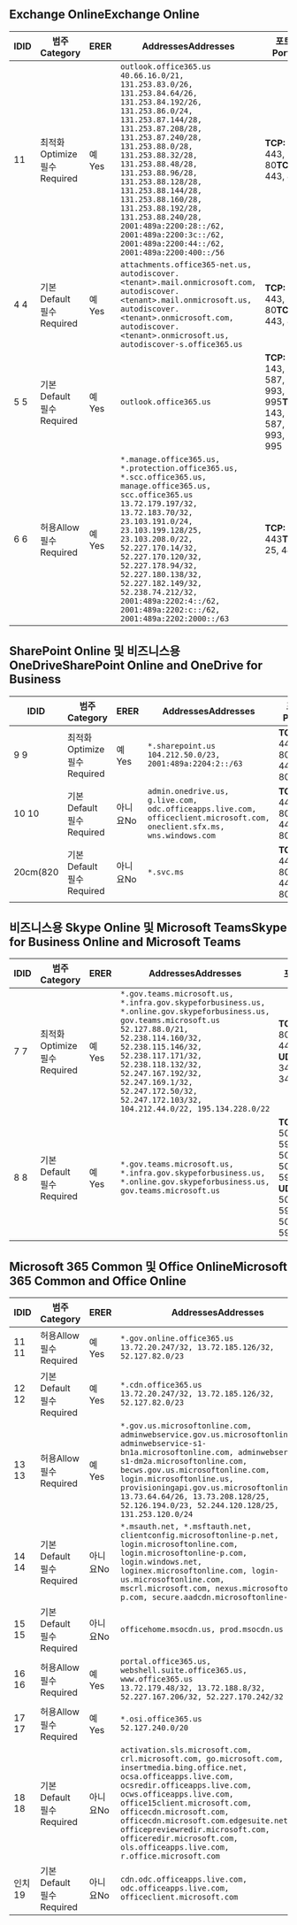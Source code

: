 <!--THIS FILE IS AUTOMATICALLY GENERATED. MANUAL CHANGES WILL BE OVERWRITTEN.-->
<!--Please contact the Office 365 Endpoints team with any questions.-->
<!--USGovGCCHigh endpoints version 2019053100-->
<!--File generated 2019-05-31 17:02:21.0661-->

## <a name="exchange-online"></a><span data-ttu-id="0b707-101">Exchange Online</span><span class="sxs-lookup"><span data-stu-id="0b707-101">Exchange Online</span></span>

<span data-ttu-id="0b707-102">ID</span><span class="sxs-lookup"><span data-stu-id="0b707-102">ID</span></span> | <span data-ttu-id="0b707-103">범주</span><span class="sxs-lookup"><span data-stu-id="0b707-103">Category</span></span> | <span data-ttu-id="0b707-104">ER</span><span class="sxs-lookup"><span data-stu-id="0b707-104">ER</span></span> | <span data-ttu-id="0b707-105">Addresses</span><span class="sxs-lookup"><span data-stu-id="0b707-105">Addresses</span></span> | <span data-ttu-id="0b707-106">포트</span><span class="sxs-lookup"><span data-stu-id="0b707-106">Ports</span></span>
-- | -------------------- | --- | ------------------------------------------------------------------------------------------------------------------------------------------------------------------------------------------------------------------------------------------------------------------------------------------------------------------------------------------------------------------------------------------------------------------------------------------------ | -------------------------------
<span data-ttu-id="0b707-107">1</span><span class="sxs-lookup"><span data-stu-id="0b707-107">1</span></span> | <span data-ttu-id="0b707-108">최적화</span><span class="sxs-lookup"><span data-stu-id="0b707-108">Optimize</span></span><BR><span data-ttu-id="0b707-109">필수</span><span class="sxs-lookup"><span data-stu-id="0b707-109">Required</span></span> | <span data-ttu-id="0b707-110">예</span><span class="sxs-lookup"><span data-stu-id="0b707-110">Yes</span></span> | `outlook.office365.us`<BR>`40.66.16.0/21, 131.253.83.0/26, 131.253.84.64/26, 131.253.84.192/26, 131.253.86.0/24, 131.253.87.144/28, 131.253.87.208/28, 131.253.87.240/28, 131.253.88.0/28, 131.253.88.32/28, 131.253.88.48/28, 131.253.88.96/28, 131.253.88.128/28, 131.253.88.144/28, 131.253.88.160/28, 131.253.88.192/28, 131.253.88.240/28, 2001:489a:2200:28::/62, 2001:489a:2200:3c::/62, 2001:489a:2200:44::/62, 2001:489a:2200:400::/56` | <span data-ttu-id="0b707-111">**TCP:** 443, 80</span><span class="sxs-lookup"><span data-stu-id="0b707-111">**TCP:** 443, 80</span></span>
<span data-ttu-id="0b707-112">4 </span><span class="sxs-lookup"><span data-stu-id="0b707-112">4</span></span> | <span data-ttu-id="0b707-113">기본</span><span class="sxs-lookup"><span data-stu-id="0b707-113">Default</span></span><BR><span data-ttu-id="0b707-114">필수</span><span class="sxs-lookup"><span data-stu-id="0b707-114">Required</span></span> | <span data-ttu-id="0b707-115">예</span><span class="sxs-lookup"><span data-stu-id="0b707-115">Yes</span></span> | `attachments.office365-net.us, autodiscover.<tenant>.mail.onmicrosoft.com, autodiscover.<tenant>.mail.onmicrosoft.us, autodiscover.<tenant>.onmicrosoft.com, autodiscover.<tenant>.onmicrosoft.us, autodiscover-s.office365.us` | <span data-ttu-id="0b707-116">**TCP:** 443, 80</span><span class="sxs-lookup"><span data-stu-id="0b707-116">**TCP:** 443, 80</span></span>
<span data-ttu-id="0b707-117">5 </span><span class="sxs-lookup"><span data-stu-id="0b707-117">5</span></span> | <span data-ttu-id="0b707-118">기본</span><span class="sxs-lookup"><span data-stu-id="0b707-118">Default</span></span><BR><span data-ttu-id="0b707-119">필수</span><span class="sxs-lookup"><span data-stu-id="0b707-119">Required</span></span> | <span data-ttu-id="0b707-120">예</span><span class="sxs-lookup"><span data-stu-id="0b707-120">Yes</span></span> | `outlook.office365.us` | <span data-ttu-id="0b707-121">**TCP:** 143, 25, 587, 993, 995</span><span class="sxs-lookup"><span data-stu-id="0b707-121">**TCP:** 143, 25, 587, 993, 995</span></span>
<span data-ttu-id="0b707-122">6 </span><span class="sxs-lookup"><span data-stu-id="0b707-122">6</span></span> | <span data-ttu-id="0b707-123">허용</span><span class="sxs-lookup"><span data-stu-id="0b707-123">Allow</span></span><BR><span data-ttu-id="0b707-124">필수</span><span class="sxs-lookup"><span data-stu-id="0b707-124">Required</span></span> | <span data-ttu-id="0b707-125">예</span><span class="sxs-lookup"><span data-stu-id="0b707-125">Yes</span></span> | `*.manage.office365.us, *.protection.office365.us, *.scc.office365.us, manage.office365.us, scc.office365.us`<BR>`13.72.179.197/32, 13.72.183.70/32, 23.103.191.0/24, 23.103.199.128/25, 23.103.208.0/22, 52.227.170.14/32, 52.227.170.120/32, 52.227.178.94/32, 52.227.180.138/32, 52.227.182.149/32, 52.238.74.212/32, 2001:489a:2202:4::/62, 2001:489a:2202:c::/62, 2001:489a:2202:2000::/63` | <span data-ttu-id="0b707-126">**TCP:** 25, 443</span><span class="sxs-lookup"><span data-stu-id="0b707-126">**TCP:** 25, 443</span></span>

## <a name="sharepoint-online-and-onedrive-for-business"></a><span data-ttu-id="0b707-127">SharePoint Online 및 비즈니스용 OneDrive</span><span class="sxs-lookup"><span data-stu-id="0b707-127">SharePoint Online and OneDrive for Business</span></span>

<span data-ttu-id="0b707-128">ID</span><span class="sxs-lookup"><span data-stu-id="0b707-128">ID</span></span> | <span data-ttu-id="0b707-129">범주</span><span class="sxs-lookup"><span data-stu-id="0b707-129">Category</span></span> | <span data-ttu-id="0b707-130">ER</span><span class="sxs-lookup"><span data-stu-id="0b707-130">ER</span></span> | <span data-ttu-id="0b707-131">Addresses</span><span class="sxs-lookup"><span data-stu-id="0b707-131">Addresses</span></span> | <span data-ttu-id="0b707-132">포트</span><span class="sxs-lookup"><span data-stu-id="0b707-132">Ports</span></span>
-- | -------------------- | --- | ----------------------------------------------------------------------------------------------------------------------- | ----------------
<span data-ttu-id="0b707-133">9 </span><span class="sxs-lookup"><span data-stu-id="0b707-133">9</span></span> | <span data-ttu-id="0b707-134">최적화</span><span class="sxs-lookup"><span data-stu-id="0b707-134">Optimize</span></span><BR><span data-ttu-id="0b707-135">필수</span><span class="sxs-lookup"><span data-stu-id="0b707-135">Required</span></span> | <span data-ttu-id="0b707-136">예</span><span class="sxs-lookup"><span data-stu-id="0b707-136">Yes</span></span> | `*.sharepoint.us`<BR>`104.212.50.0/23, 2001:489a:2204:2::/63` | <span data-ttu-id="0b707-137">**TCP:** 443, 80</span><span class="sxs-lookup"><span data-stu-id="0b707-137">**TCP:** 443, 80</span></span>
<span data-ttu-id="0b707-138">10 </span><span class="sxs-lookup"><span data-stu-id="0b707-138">10</span></span> | <span data-ttu-id="0b707-139">기본</span><span class="sxs-lookup"><span data-stu-id="0b707-139">Default</span></span><BR><span data-ttu-id="0b707-140">필수</span><span class="sxs-lookup"><span data-stu-id="0b707-140">Required</span></span> | <span data-ttu-id="0b707-141">아니요</span><span class="sxs-lookup"><span data-stu-id="0b707-141">No</span></span> | `admin.onedrive.us, g.live.com, odc.officeapps.live.com, officeclient.microsoft.com, oneclient.sfx.ms, wns.windows.com` | <span data-ttu-id="0b707-142">**TCP:** 443, 80</span><span class="sxs-lookup"><span data-stu-id="0b707-142">**TCP:** 443, 80</span></span>
<span data-ttu-id="0b707-143">20cm(8</span><span class="sxs-lookup"><span data-stu-id="0b707-143">20</span></span> | <span data-ttu-id="0b707-144">기본</span><span class="sxs-lookup"><span data-stu-id="0b707-144">Default</span></span><BR><span data-ttu-id="0b707-145">필수</span><span class="sxs-lookup"><span data-stu-id="0b707-145">Required</span></span> | <span data-ttu-id="0b707-146">아니요</span><span class="sxs-lookup"><span data-stu-id="0b707-146">No</span></span> | `*.svc.ms` | <span data-ttu-id="0b707-147">**TCP:** 443, 80</span><span class="sxs-lookup"><span data-stu-id="0b707-147">**TCP:** 443, 80</span></span>

## <a name="skype-for-business-online-and-microsoft-teams"></a><span data-ttu-id="0b707-148">비즈니스용 Skype Online 및 Microsoft Teams</span><span class="sxs-lookup"><span data-stu-id="0b707-148">Skype for Business Online and Microsoft Teams</span></span>

<span data-ttu-id="0b707-149">ID</span><span class="sxs-lookup"><span data-stu-id="0b707-149">ID</span></span> | <span data-ttu-id="0b707-150">범주</span><span class="sxs-lookup"><span data-stu-id="0b707-150">Category</span></span> | <span data-ttu-id="0b707-151">ER</span><span class="sxs-lookup"><span data-stu-id="0b707-151">ER</span></span> | <span data-ttu-id="0b707-152">Addresses</span><span class="sxs-lookup"><span data-stu-id="0b707-152">Addresses</span></span> | <span data-ttu-id="0b707-153">포트</span><span class="sxs-lookup"><span data-stu-id="0b707-153">Ports</span></span>
-- | -------------------- | --- | --------------------------------------------------------------------------------------------------------------------------------------------------------------------------------------------------------------------------------------------------------------------------------------------------------------------------------- | --------------------------------------------------
<span data-ttu-id="0b707-154">7 </span><span class="sxs-lookup"><span data-stu-id="0b707-154">7</span></span> | <span data-ttu-id="0b707-155">최적화</span><span class="sxs-lookup"><span data-stu-id="0b707-155">Optimize</span></span><BR><span data-ttu-id="0b707-156">필수</span><span class="sxs-lookup"><span data-stu-id="0b707-156">Required</span></span> | <span data-ttu-id="0b707-157">예</span><span class="sxs-lookup"><span data-stu-id="0b707-157">Yes</span></span> | `*.gov.teams.microsoft.us, *.infra.gov.skypeforbusiness.us, *.online.gov.skypeforbusiness.us, gov.teams.microsoft.us`<BR>`52.127.88.0/21, 52.238.114.160/32, 52.238.115.146/32, 52.238.117.171/32, 52.238.118.132/32, 52.247.167.192/32, 52.247.169.1/32, 52.247.172.50/32, 52.247.172.103/32, 104.212.44.0/22, 195.134.228.0/22` | <span data-ttu-id="0b707-158">**TCP:** 443, 80</span><span class="sxs-lookup"><span data-stu-id="0b707-158">**TCP:** 443, 80</span></span><BR><span data-ttu-id="0b707-159">**UDP:** 3478</span><span class="sxs-lookup"><span data-stu-id="0b707-159">**UDP:** 3478</span></span>
<span data-ttu-id="0b707-160">8 </span><span class="sxs-lookup"><span data-stu-id="0b707-160">8</span></span> | <span data-ttu-id="0b707-161">기본</span><span class="sxs-lookup"><span data-stu-id="0b707-161">Default</span></span><BR><span data-ttu-id="0b707-162">필수</span><span class="sxs-lookup"><span data-stu-id="0b707-162">Required</span></span> | <span data-ttu-id="0b707-163">예</span><span class="sxs-lookup"><span data-stu-id="0b707-163">Yes</span></span> | `*.gov.teams.microsoft.us, *.infra.gov.skypeforbusiness.us, *.online.gov.skypeforbusiness.us, gov.teams.microsoft.us` | <span data-ttu-id="0b707-164">**TCP:** 5061, 50000-59999</span><span class="sxs-lookup"><span data-stu-id="0b707-164">**TCP:** 5061, 50000-59999</span></span><BR><span data-ttu-id="0b707-165">**UDP:** 50000-59999</span><span class="sxs-lookup"><span data-stu-id="0b707-165">**UDP:** 50000-59999</span></span>

## <a name="microsoft-365-common-and-office-online"></a><span data-ttu-id="0b707-166">Microsoft 365 Common 및 Office Online</span><span class="sxs-lookup"><span data-stu-id="0b707-166">Microsoft 365 Common and Office Online</span></span>

<span data-ttu-id="0b707-167">ID</span><span class="sxs-lookup"><span data-stu-id="0b707-167">ID</span></span> | <span data-ttu-id="0b707-168">범주</span><span class="sxs-lookup"><span data-stu-id="0b707-168">Category</span></span> | <span data-ttu-id="0b707-169">ER</span><span class="sxs-lookup"><span data-stu-id="0b707-169">ER</span></span> | <span data-ttu-id="0b707-170">Addresses</span><span class="sxs-lookup"><span data-stu-id="0b707-170">Addresses</span></span> | <span data-ttu-id="0b707-171">포트</span><span class="sxs-lookup"><span data-stu-id="0b707-171">Ports</span></span>
-- | ------------------- | --- | ---------------------------------------------------------------------------------------------------------------------------------------------------------------------------------------------------------------------------------------------------------------------------------------------------------------------------------------------------------------------------------------------- | ----------------
<span data-ttu-id="0b707-172">11 </span><span class="sxs-lookup"><span data-stu-id="0b707-172">11</span></span> | <span data-ttu-id="0b707-173">허용</span><span class="sxs-lookup"><span data-stu-id="0b707-173">Allow</span></span><BR><span data-ttu-id="0b707-174">필수</span><span class="sxs-lookup"><span data-stu-id="0b707-174">Required</span></span> | <span data-ttu-id="0b707-175">예</span><span class="sxs-lookup"><span data-stu-id="0b707-175">Yes</span></span> | `*.gov.online.office365.us`<BR>`13.72.20.247/32, 13.72.185.126/32, 52.127.82.0/23` | <span data-ttu-id="0b707-176">**TCP:** 443</span><span class="sxs-lookup"><span data-stu-id="0b707-176">**TCP:** 443</span></span>
<span data-ttu-id="0b707-177">12 </span><span class="sxs-lookup"><span data-stu-id="0b707-177">12</span></span> | <span data-ttu-id="0b707-178">기본</span><span class="sxs-lookup"><span data-stu-id="0b707-178">Default</span></span><BR><span data-ttu-id="0b707-179">필수</span><span class="sxs-lookup"><span data-stu-id="0b707-179">Required</span></span> | <span data-ttu-id="0b707-180">예</span><span class="sxs-lookup"><span data-stu-id="0b707-180">Yes</span></span> | `*.cdn.office365.us`<BR>`13.72.20.247/32, 13.72.185.126/32, 52.127.82.0/23` | <span data-ttu-id="0b707-181">**TCP:** 443</span><span class="sxs-lookup"><span data-stu-id="0b707-181">**TCP:** 443</span></span>
<span data-ttu-id="0b707-182">13 </span><span class="sxs-lookup"><span data-stu-id="0b707-182">13</span></span> | <span data-ttu-id="0b707-183">허용</span><span class="sxs-lookup"><span data-stu-id="0b707-183">Allow</span></span><BR><span data-ttu-id="0b707-184">필수</span><span class="sxs-lookup"><span data-stu-id="0b707-184">Required</span></span> | <span data-ttu-id="0b707-185">예</span><span class="sxs-lookup"><span data-stu-id="0b707-185">Yes</span></span> | `*.gov.us.microsoftonline.com, adminwebservice.gov.us.microsoftonline.com, adminwebservice-s1-bn1a.microsoftonline.com, adminwebservice-s1-dm2a.microsoftonline.com, becws.gov.us.microsoftonline.com, login.microsoftonline.us, provisioningapi.gov.us.microsoftonline.com`<BR>`13.73.64.64/26, 13.73.208.128/25, 52.126.194.0/23, 52.244.120.128/25, 131.253.120.0/24` | <span data-ttu-id="0b707-186">**TCP:** 443</span><span class="sxs-lookup"><span data-stu-id="0b707-186">**TCP:** 443</span></span>
<span data-ttu-id="0b707-187">14 </span><span class="sxs-lookup"><span data-stu-id="0b707-187">14</span></span> | <span data-ttu-id="0b707-188">기본</span><span class="sxs-lookup"><span data-stu-id="0b707-188">Default</span></span><BR><span data-ttu-id="0b707-189">필수</span><span class="sxs-lookup"><span data-stu-id="0b707-189">Required</span></span> | <span data-ttu-id="0b707-190">아니요</span><span class="sxs-lookup"><span data-stu-id="0b707-190">No</span></span> | `*.msauth.net, *.msftauth.net, clientconfig.microsoftonline-p.net, login.microsoftonline.com, login.microsoftonline-p.com, login.windows.net, loginex.microsoftonline.com, login-us.microsoftonline.com, mscrl.microsoft.com, nexus.microsoftonline-p.com, secure.aadcdn.microsoftonline-p.com` | <span data-ttu-id="0b707-191">**TCP:** 443</span><span class="sxs-lookup"><span data-stu-id="0b707-191">**TCP:** 443</span></span>
<span data-ttu-id="0b707-192">15 </span><span class="sxs-lookup"><span data-stu-id="0b707-192">15</span></span> | <span data-ttu-id="0b707-193">기본</span><span class="sxs-lookup"><span data-stu-id="0b707-193">Default</span></span><BR><span data-ttu-id="0b707-194">필수</span><span class="sxs-lookup"><span data-stu-id="0b707-194">Required</span></span> | <span data-ttu-id="0b707-195">아니요</span><span class="sxs-lookup"><span data-stu-id="0b707-195">No</span></span> | `officehome.msocdn.us, prod.msocdn.us` | <span data-ttu-id="0b707-196">**TCP:** 443, 80</span><span class="sxs-lookup"><span data-stu-id="0b707-196">**TCP:** 443, 80</span></span>
<span data-ttu-id="0b707-197">16 </span><span class="sxs-lookup"><span data-stu-id="0b707-197">16</span></span> | <span data-ttu-id="0b707-198">허용</span><span class="sxs-lookup"><span data-stu-id="0b707-198">Allow</span></span><BR><span data-ttu-id="0b707-199">필수</span><span class="sxs-lookup"><span data-stu-id="0b707-199">Required</span></span> | <span data-ttu-id="0b707-200">예</span><span class="sxs-lookup"><span data-stu-id="0b707-200">Yes</span></span> | `portal.office365.us, webshell.suite.office365.us, www.office365.us`<BR>`13.72.179.48/32, 13.72.188.8/32, 52.227.167.206/32, 52.227.170.242/32` | <span data-ttu-id="0b707-201">**TCP:** 443, 80</span><span class="sxs-lookup"><span data-stu-id="0b707-201">**TCP:** 443, 80</span></span>
<span data-ttu-id="0b707-202">17 </span><span class="sxs-lookup"><span data-stu-id="0b707-202">17</span></span> | <span data-ttu-id="0b707-203">허용</span><span class="sxs-lookup"><span data-stu-id="0b707-203">Allow</span></span><BR><span data-ttu-id="0b707-204">필수</span><span class="sxs-lookup"><span data-stu-id="0b707-204">Required</span></span> | <span data-ttu-id="0b707-205">예</span><span class="sxs-lookup"><span data-stu-id="0b707-205">Yes</span></span> | `*.osi.office365.us`<BR>`52.127.240.0/20` | <span data-ttu-id="0b707-206">**TCP:** 443</span><span class="sxs-lookup"><span data-stu-id="0b707-206">**TCP:** 443</span></span>
<span data-ttu-id="0b707-207">18 </span><span class="sxs-lookup"><span data-stu-id="0b707-207">18</span></span> | <span data-ttu-id="0b707-208">기본</span><span class="sxs-lookup"><span data-stu-id="0b707-208">Default</span></span><BR><span data-ttu-id="0b707-209">필수</span><span class="sxs-lookup"><span data-stu-id="0b707-209">Required</span></span> | <span data-ttu-id="0b707-210">아니요</span><span class="sxs-lookup"><span data-stu-id="0b707-210">No</span></span> | `activation.sls.microsoft.com, crl.microsoft.com, go.microsoft.com, insertmedia.bing.office.net, ocsa.officeapps.live.com, ocsredir.officeapps.live.com, ocws.officeapps.live.com, office15client.microsoft.com, officecdn.microsoft.com, officecdn.microsoft.com.edgesuite.net, officepreviewredir.microsoft.com, officeredir.microsoft.com, ols.officeapps.live.com, r.office.microsoft.com` | <span data-ttu-id="0b707-211">**TCP:** 443, 80</span><span class="sxs-lookup"><span data-stu-id="0b707-211">**TCP:** 443, 80</span></span>
<span data-ttu-id="0b707-212">인치</span><span class="sxs-lookup"><span data-stu-id="0b707-212">19</span></span> | <span data-ttu-id="0b707-213">기본</span><span class="sxs-lookup"><span data-stu-id="0b707-213">Default</span></span><BR><span data-ttu-id="0b707-214">필수</span><span class="sxs-lookup"><span data-stu-id="0b707-214">Required</span></span> | <span data-ttu-id="0b707-215">아니요</span><span class="sxs-lookup"><span data-stu-id="0b707-215">No</span></span> | `cdn.odc.officeapps.live.com, odc.officeapps.live.com, officeclient.microsoft.com` | <span data-ttu-id="0b707-216">**TCP:** 443, 80</span><span class="sxs-lookup"><span data-stu-id="0b707-216">**TCP:** 443, 80</span></span>
